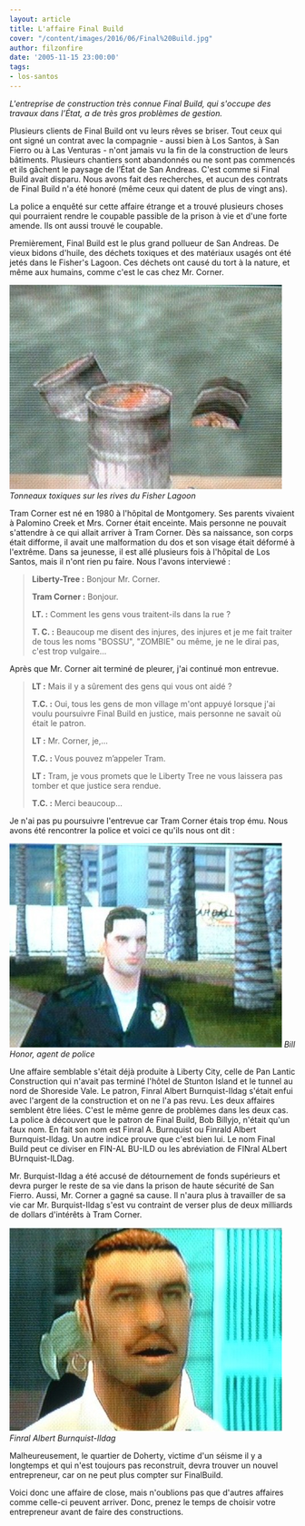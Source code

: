 ```yaml
---
layout: article
title: L'affaire Final Build
cover: "/content/images/2016/06/Final%20Build.jpg"
author: filzonfire
date: '2005-11-15 23:00:00'
tags:
- los-santos
---
```


_L'entreprise de construction très connue Final Build, qui s'occupe des travaux dans l’État, a de très gros problèmes de gestion._

Plusieurs clients de Final Build ont vu leurs rêves se briser. Tout ceux qui ont signé un contrat avec la compagnie - aussi bien à Los Santos, à San Fierro ou à Las Venturas - n'ont jamais vu la fin de la construction de leurs bâtiments. Plusieurs chantiers sont abandonnés ou ne sont pas commencés et ils gâchent le paysage de l’État de San Andreas. C'est comme si Final Build avait disparu. Nous avons fait des recherches, et aucun des contrats de Final Build n'a été honoré (même ceux qui datent de plus de vingt ans).

La police a enquêté sur cette affaire étrange et a trouvé plusieurs choses qui pourraient rendre le coupable passible de la prison à vie et d'une forte amende. Ils ont aussi trouvé le coupable.

Premièrement, Final Build est le plus grand pollueur de San Andreas. De vieux bidons d'huile, des déchets toxiques et des matériaux usagés ont été jetés dans le Fisher's Lagoon. Ces déchets ont causé du tort à la nature, et même aux humains, comme c'est le cas chez Mr. Corner.

![Tonneaux toxiques sur les rives du Fisher Lagoon](/content/images/2005/01/fb_pollution.jpg)
_Tonneaux toxiques sur les rives du Fisher Lagoon_

Tram Corner est né en 1980 à l'hôpital de Montgomery. Ses parents vivaient à Palomino Creek et Mrs. Corner était enceinte. Mais personne ne pouvait s'attendre à ce qui allait arriver à Tram Corner. Dès sa naissance, son corps était difforme, il avait une malformation du dos et son visage était déformé à l'extrême. Dans sa jeunesse, il est allé plusieurs fois à l'hôpital de Los Santos, mais il n'ont rien pu faire. Nous l'avons interviewé :

> **Liberty-Tree :** Bonjour Mr. Corner.
> 
> **Tram Corner :** Bonjour.
> 
> **LT. :** Comment les gens vous traitent-ils dans la rue ?
> 
> **T. C. :** Beaucoup me disent des injures, des injures et je me fait traiter de tous les noms "BOSSU", "ZOMBIE" ou même, je ne le dirai pas, c'est trop vulgaire...

Après que Mr. Corner ait terminé de pleurer, j'ai continué mon entrevue.

> **LT :** Mais il y a sûrement des gens qui vous ont aidé ?
> 
> **T.C. :** Oui, tous les gens de mon village m'ont appuyé lorsque j'ai voulu poursuivre Final Build en justice, mais personne ne savait où était le patron.
> 
> **LT :** Mr. Corner, je,...
> 
> **T.C. :** Vous pouvez m’appeler Tram.
> 
> **LT :** Tram, je vous promets que le Liberty Tree ne vous laissera pas tomber et que justice sera rendue.
> 
> **T.C. :** Merci beaucoup...

Je n'ai pas pu poursuivre l'entrevue car Tram Corner étais trop ému. Nous avons été rencontrer la police et voici ce qu'ils nous ont dit :

![Bill Honor, agent de police](/content/images/2005/01/fb_police.jpg)
_Bill Honor, agent de police_

Une affaire semblable s'était déjà produite à Liberty City, celle de Pan Lantic Construction qui n'avait pas terminé l'hôtel de Stunton Island et le tunnel au nord de Shoreside Vale. Le patron, Finral Albert Burnquist-Ildag s'était enfui avec l'argent de la construction et on ne l'a pas revu. Les deux affaires semblent être liées. C'est le même genre de problèmes dans les deux cas. La police à découvert que le patron de Final Build, Bob Billyjo, n'était qu'un faux nom. En fait son nom est Finral A. Burnquist ou Finrald Albert Burnquist-Ildag. Un autre indice prouve que c'est bien lui. Le nom Final Build peut ce diviser en FIN-AL BU-ILD ou les abréviation de FINral ALbert BUrnquist-ILDag.

Mr. Burquist-Ildag a été accusé de détournement de fonds supérieurs et devra purger le reste de sa vie dans la prison de haute sécurité de San Fierro. Aussi, Mr. Corner a gagné sa cause. Il n'aura plus à travailler de sa vie car Mr. Burquist-Ildag s'est vu contraint de verser plus de deux milliards de dollars d'intérêts à Tram Corner.

![Finral Albert Burnquist-Ildag](/content/images/2005/01/fb_boss.jpg)
_Finral Albert Burnquist-Ildag_

Malheureusement, le quartier de Doherty, victime d'un séisme il y a longtemps et qui n'est toujours pas reconstruit, devra trouver un nouvel entrepreneur, car on ne peut plus compter sur FinalBuild.

Voici donc une affaire de close, mais n'oublions pas que d'autres affaires comme celle-ci peuvent arriver. Donc, prenez le temps de choisir votre entrepreneur avant de faire des constructions.

<!--kg-card-end: markdown-->
